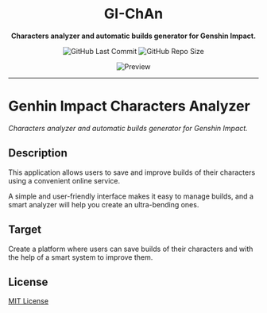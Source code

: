 <div align="center">
  <p>
    <h1>
      <b>GI-ChAn</b>
    </h1>
  </p>
  <p>
    <b>Characters analyzer and automatic builds generator for Genshin Impact.</b>
  </p>
  <img alt="GitHub Last Commit" src="https://img.shields.io/github/last-commit/alex6712/GI-ChAn?logo=GitHub">
  <img alt="GitHub Repo Size" src="https://img.shields.io/github/repo-size/alex6712/GI-ChAn?logo=GitHub">
  <p>
    
![Preview](https://repository-images.githubusercontent.com/670568622/a8db9ebe-8821-4705-8896-3b748666b888)

  </p>
</div>

***

# Genhin Impact Characters Analyzer

_Characters analyzer and automatic builds generator for Genshin Impact._

## Description

This application allows users to save and improve
builds of their characters using a convenient online service.

A simple and user-friendly interface makes it easy to manage builds,
and a smart analyzer will help you create an ultra-bending ones.

## Target

Create a platform where users can save builds of their
characters and with the help of a smart system to improve them.

## License

[MIT License](https://github.com/alex6712/gi-characters-analyzer/blob/master/LICENSE.md)
